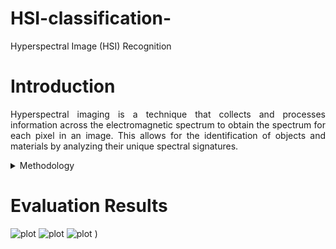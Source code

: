# HSI-classification-
Hyperspectral Image (HSI) Recognition 
# Introduction 
<p align="justify"> Hyperspectral imaging is a technique that collects and processes information across the electromagnetic spectrum to obtain the spectrum for each pixel in an image. This allows for the identification of objects and materials by analyzing their unique spectral signatures. </p> 
<details>
<summary>Methodology</summary>
<p align="justify"> This repository investigates the possibility of combining a convolutional neural network with a machine learning model to predict classes using HSI pictures. The proposed methodology uses famous CNN models such as VGG16, Inception, and Densenet by changing the pooling layers inside their model architecture. The feature extraction model is followed by the ML models such as KNN, SVM, and LR. The proposed methodology is evaluated using Indian_pines and PaviaU datasets. </p> 
</details>

# Evaluation Results
![plot]([Results](https://github.com/user-attachments/assets/fe769c6f-f430-43ec-bc73-2e3704902ede)
)
![plot]([Results]([Confusion_Matrix](https://github.com/user-attachments/assets/30d0efd8-7fb3-4e10-bc47-9d7c38127319))
)
![plot]([FInal_results_prediction](https://github.com/user-attachments/assets/63b756d4-1f6a-4ef3-b0b0-93b028f90b83))
)


